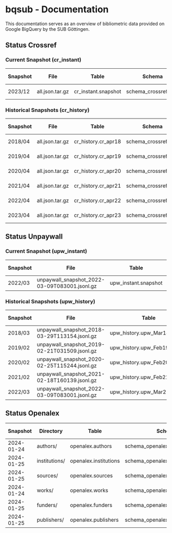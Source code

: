 # bqsub - Documentation

This documentation serves as an overview of bibliometric data provided on Google BigQuery by the SUB Göttingen.


## Status Crossref

### Current Snapshot (cr_instant)

| Snapshot        | File            | Table               | Schema               | Procedure | Last Changed | Coverage  | Number of rows |
|-----------------|-----------------|---------------------|----------------------|-----------|--------------|-----------|--------------------|
|  2023/12        | all.json.tar.gz | cr_instant.snapshot | schema_crossref.json | [Repo](https://github.com/naustica/crossref_bq) |  15.01.2024  | 2013-2023 | 45.680.245 |

### Historical Snapshots (cr_history)

| Snapshot        | File            | Table               | Schema               | Procedure | Last Changed | Coverage  | Number of rows |
|-----------------|-----------------|---------------------|----------------------|-----------|--------------|-----------|--------------------|
|  2018/04        | all.json.tar.gz | cr_history.cr_apr18 | schema_crossref.json | [Repo](https://github.com/naustica/crossref_bq) |  20.02.2022  | 2013-2018 | 16.766.035 |
|  2019/04        | all.json.tar.gz | cr_history.cr_apr19 | schema_crossref.json | [Repo](https://github.com/naustica/crossref_bq) |  29.10.2021  | 2013-2019 | 20.715.644 |
|  2020/04        | all.json.tar.gz | cr_history.cr_apr20 | schema_crossref.json | [Repo](https://github.com/naustica/crossref_bq) |  29.10.2021  | 2013-2020 | 25.334.525 |
|  2021/04        | all.json.tar.gz | cr_history.cr_apr21 | schema_crossref.json | [Repo](https://github.com/naustica/crossref_bq) |  29.10.2021  | 2013-2021 | 30.579.119 |
|  2022/04        | all.json.tar.gz | cr_history.cr_apr22 | schema_crossref.json | [Repo](https://github.com/naustica/crossref_bq) |  14.05.2022  | 2013-2022 | 35.939.195 |
|  2023/04        | all.json.tar.gz | cr_history.cr_apr23 | schema_crossref.json | [Repo](https://github.com/naustica/crossref_bq) |  07.05.2023  | 2013-2023 | 41.767.461 |

## Status Unpaywall

### Current Snapshot (upw_instant)

| Snapshot| File                                          | Table                | Schema               | Procedure | Last Changed | Coverage  | Number of rows |
|---------|-----------------------------------------------|----------------------|----------------------|-----------|--------------|-----------|-----------------|
| 2022/03 | unpaywall_snapshot_2022-03-09T083001.jsonl.gz | upw_instant.snapshot | bq_schema_mar22.json | [Repo](https://github.com/naustica/unpaywall_bq) |  14.03.2022 | 2008-2022 | 67.424.819 |

### Historical Snapshots (upw_history)

| Snapshot| File                                          | Table                       | Schema               | Procedure | Last Changed | Coverage  | Number of rows |
|---------|-----------------------------------------------|-----------------------------|----------------------|-----------|--------------|-----------|-----------------|
| 2018/03 | unpaywall_snapshot_2018-03-29T113154.jsonl.gz | upw_history.upw_Mar18_08_20 | bq_schema_mar18.json | [Repo](https://github.com/naustica/unpaywall_bq) |  29.10.2021  | 2008-2018 | 36.557.043 |
| 2019/02 | unpaywall_snapshot_2019-02-21T031509.jsonl.gz | upw_history.upw_Feb19_08_19 | bq_schema_feb19.json | [Repo](https://github.com/naustica/unpaywall_bq) |  10.11.2021  | 2008-2019 | 42.143.979 |
| 2020/02 | unpaywall_snapshot_2020-02-25T115244.jsonl.gz | upw_history.upw_Feb20_08_20 | bq_schema_feb20.json | [Repo](https://github.com/naustica/unpaywall_bq) |  30.10.2021  | 2008-2020 | 49.717.710 |
| 2021/02 | unpaywall_snapshot_2021-02-18T160139.jsonl.gz | upw_history.upw_Feb21_08_21 | bq_schema_feb21.json | [Repo](https://github.com/naustica/unpaywall_bq) |  29.10.2021  | 2008-2021 | 58.437.927 |
| 2022/03 | unpaywall_snapshot_2022-03-09T083001.jsonl.gz | upw_history.upw_Mar22_08_22 | bq_schema_mar22.json | [Repo](https://github.com/naustica/unpaywall_bq) |  14.03.2022 | 2008-2022 | 67.424.819 |

## Status Openalex

| Snapshot   | Directory     | Table                 | Schema                            | Procedure | Last Changed | Coverage  | Number of rows |
|------------|---------------|-----------------------|-----------------------------------|-----------|--------------|-----------|----------------------|
| 2024-01-24 | authors/      | openalex.authors      | schema_openalex_author.json       | [Repo](https://github.com/naustica/openalex) |  02.02.2024  | All | 90.079.708 |
| 2024-01-25 | institutions/ | openalex.institutions | schema_openalex_institutions.json | [Repo](https://github.com/naustica/openalex) |  02.02.2024  | All | 106.631 |
| 2024-01-25 | sources/      | openalex.sources      | schema_openalex_sources.json      | [Repo](https://github.com/naustica/openalex) |  02.02.2024  | All | 250.686 |
| 2024-01-24 | works/        | openalex.works        | schema_openalex_work.json         | [Repo](https://github.com/naustica/openalex) |  02.02.2024  | All | 248.072.830 |
| 2024-01-25 | funders/      | openalex.funders      | schema_openalex_funders.json      | [Repo](https://github.com/naustica/openalex) |  02.02.2024  | All | 32.433 |
| 2024-01-25 | publishers/   | openalex.publishers   | schema_openalex_publishers.json   | [Repo](https://github.com/naustica/openalex) |  02.02.2024  | All | 10.249 |
